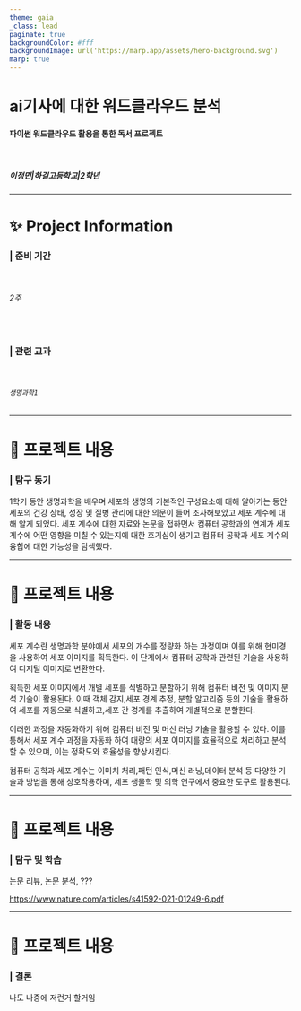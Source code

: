 ```yaml
---
theme: gaia
_class: lead
paginate: true
backgroundColor: #fff
backgroundImage: url('https://marp.app/assets/hero-background.svg')
marp: true
---
```


# ai기사에 대한 워드클라우드 분석

#### **파이썬 워드클라우드 활용을 통한 독서 프로젝트**

</br>

##### 이정민|하길고등학교|2학년

---

# ✨ Project Information

### | **준비 기간**

  </br>

###### 2주

</br>

### | **관련 교과**

  </br>

###### `생명과학1`

---

# 📝 프로젝트 내용

### | 탐구 동기

1학기 동안 생명과학을 배우며 세포와 생명의 기본적인 구성요소에 대해 알아가는 동안 세포의 건강 상태, 성장 및 질병 관리에 대한 의문이 들어 조사해보았고 세포 계수에 대해 알게 되었다. 세포 계수에 대한 자료와 논문을 접하면서 컴퓨터 공학과의 연계가 세포 계수에 어떤 영향을 미칠 수 있는지에 대한 호기심이 생기고 컴퓨터 공학과 세포 계수의 융합에 대한 가능성을 탐색했다.

---

# 📝 프로젝트 내용

### | 활동 내용

세포 계수란 생명과학 분야에서 세포의 개수를 정량화 하는 과정이며 이를 위해 현미경을 사용하여 세포 이미지를 획득한다.
이 단계에서 컴퓨터 공학과 관련된 기술을 사용하여 디지털 이미지로 변환한다.

획득한 세포 이미지에서 개별 세포를 식별하고 분할하기 위해 컴퓨터 비전 및 이미지 분석 기술이 활용된다. 이때 객체 감지,세포 경계 추정, 분할 알고리즘 등의 기술을 활용하여 세포를 자동으로 식별하고,세포 간 경계를 추출하여 개별적으로 분할한다.

이러한 과정을 자동화하기 위해 컴퓨터 비전 및 머신 러닝 기술을 활용할 수 있다. 이를 통해서 세포 계수 과정을 자동화 하여 대량의 세포 이미지를 효율적으로 처리하고 분석할 수 있으며, 이는 정확도와 효율성을 향상시킨다.

컴퓨터 공학과 세포 계수는 이미치 처리,패턴 인식,머신 러닝,데이터 분석 등 다양한 기술과 방법을 통해 상호작용하며, 세포 생물학 및 의학 연구에서 중요한 도구로 활용된다.

---

# 📝 프로젝트 내용

### | 탐구 및 학습

논문 리뷰, 논문 분석, ???

https://www.nature.com/articles/s41592-021-01249-6.pdf

---

# 📝 프로젝트 내용

### | 결론

나도 나중에 저런거 할거임